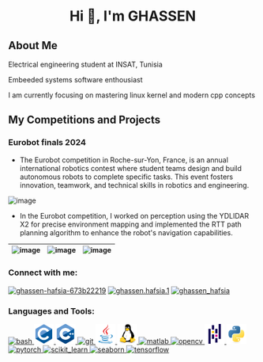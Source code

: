 <h1 align="center">Hi 👋, I'm GHASSEN</h1>

## About Me
Electrical engineering student at INSAT, Tunisia

Embeeded systems software enthousiast

I am currently focusing on mastering linux kernel and modern cpp concepts 

## My Competitions and Projects
### Eurobot finals 2024

- The Eurobot competition in Roche-sur-Yon, France, is an annual international robotics contest where student teams design and build autonomous robots to complete specific tasks. This event fosters innovation, teamwork, and technical skills in robotics and engineering.

![image](https://github.com/GhassenHafsiaINSAT/GhassenHafsiaINSAT/assets/110825502/43f34d11-d3db-4d42-9628-4e1af9512cec)

- In the Eurobot competition, I worked on perception using the YDLIDAR X2 for precise environment mapping and implemented the RTT path planning algorithm to enhance the robot's navigation capabilities.

| ![image](https://github.com/GhassenHafsiaINSAT/Path_Planning/assets/110825502/72078da2-c1f9-4e87-b79d-9c6cf8e18dcc)| ![image](https://github.com/GhassenHafsiaINSAT/Path_Planning/assets/110825502/a1f0b83d-d8aa-466e-a91a-36a0f2ce3d3a) | ![image](https://github.com/GhassenHafsiaINSAT/Path_Planning/assets/110825502/a0595ba6-e680-4110-8258-73daa7b3938f) |
|---------------------------------------|---------------------------------------|---------------------------------------|


<h3 align="left">Connect with me:</h3>
<p align="left">
<a href="https://linkedin.com/in/ghassen-hafsia-673b22219" target="blank"><img align="center" src="https://raw.githubusercontent.com/rahuldkjain/github-profile-readme-generator/master/src/images/icons/Social/linked-in-alt.svg" alt="ghassen-hafsia-673b22219" height="30" width="40" /></a>
<a href="https://fb.com/ghassen.hafsia.1" target="blank"><img align="center" src="https://raw.githubusercontent.com/rahuldkjain/github-profile-readme-generator/master/src/images/icons/Social/facebook.svg" alt="ghassen.hafsia.1" height="30" width="40" /></a>
<a href="https://www.leetcode.com/ghassen_hafsia" target="blank"><img align="center" src="https://raw.githubusercontent.com/rahuldkjain/github-profile-readme-generator/master/src/images/icons/Social/leet-code.svg" alt="ghassen_hafsia" height="30" width="40" /></a>
</p>

<h3 align="left">Languages and Tools:</h3>
<p align="left"> <a href="https://www.gnu.org/software/bash/" target="_blank" rel="noreferrer"> <img src="https://www.vectorlogo.zone/logos/gnu_bash/gnu_bash-icon.svg" alt="bash" width="40" height="40"/> </a> <a href="https://www.cprogramming.com/" target="_blank" rel="noreferrer"> <img src="https://raw.githubusercontent.com/devicons/devicon/master/icons/c/c-original.svg" alt="c" width="40" height="40"/> </a> <a href="https://www.w3schools.com/cpp/" target="_blank" rel="noreferrer"> <img src="https://raw.githubusercontent.com/devicons/devicon/master/icons/cplusplus/cplusplus-original.svg" alt="cplusplus" width="40" height="40"/> </a> <a href="https://git-scm.com/" target="_blank" rel="noreferrer"> <img src="https://www.vectorlogo.zone/logos/git-scm/git-scm-icon.svg" alt="git" width="40" height="40"/> </a> <a href="https://www.java.com" target="_blank" rel="noreferrer"> <img src="https://raw.githubusercontent.com/devicons/devicon/master/icons/java/java-original.svg" alt="java" width="40" height="40"/> </a> <a href="https://www.linux.org/" target="_blank" rel="noreferrer"> <img src="https://raw.githubusercontent.com/devicons/devicon/master/icons/linux/linux-original.svg" alt="linux" width="40" height="40"/> </a> <a href="https://www.mathworks.com/" target="_blank" rel="noreferrer"> <img src="https://upload.wikimedia.org/wikipedia/commons/2/21/Matlab_Logo.png" alt="matlab" width="40" height="40"/> </a> <a href="https://opencv.org/" target="_blank" rel="noreferrer"> <img src="https://www.vectorlogo.zone/logos/opencv/opencv-icon.svg" alt="opencv" width="40" height="40"/> </a> <a href="https://pandas.pydata.org/" target="_blank" rel="noreferrer"> <img src="https://raw.githubusercontent.com/devicons/devicon/2ae2a900d2f041da66e950e4d48052658d850630/icons/pandas/pandas-original.svg" alt="pandas" width="40" height="40"/> </a> <a href="https://www.python.org" target="_blank" rel="noreferrer"> <img src="https://raw.githubusercontent.com/devicons/devicon/master/icons/python/python-original.svg" alt="python" width="40" height="40"/> </a> <a href="https://pytorch.org/" target="_blank" rel="noreferrer"> <img src="https://www.vectorlogo.zone/logos/pytorch/pytorch-icon.svg" alt="pytorch" width="40" height="40"/> </a> <a href="https://scikit-learn.org/" target="_blank" rel="noreferrer"> <img src="https://upload.wikimedia.org/wikipedia/commons/0/05/Scikit_learn_logo_small.svg" alt="scikit_learn" width="40" height="40"/> </a> <a href="https://seaborn.pydata.org/" target="_blank" rel="noreferrer"> <img src="https://seaborn.pydata.org/_images/logo-mark-lightbg.svg" alt="seaborn" width="40" height="40"/> </a> <a href="https://www.tensorflow.org" target="_blank" rel="noreferrer"> <img src="https://www.vectorlogo.zone/logos/tensorflow/tensorflow-icon.svg" alt="tensorflow" width="40" height="40"/> </a> </p>
